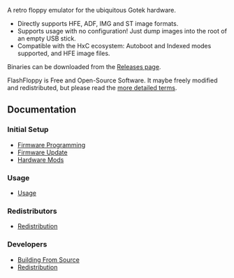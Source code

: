 A retro floppy emulator for the ubiquitous Gotek hardware.
- Directly supports HFE, ADF, IMG and ST image formats.
- Supports usage with no configuration! Just dump images into the root
  of an empty USB stick.
- Compatible with the HxC ecosystem: Autoboot and Indexed
  modes supported, and HFE image files.

Binaries can be downloaded from the
[Releases page](https://github.com/keirf/FlashFloppy/releases).

FlashFloppy is Free and Open-Source Software. It maybe freely modified
and redistributed, but please read the [more detailed
terms](Redistribution).

## Documentation

### Initial Setup
- [Firmware Programming](Firmware-Programming)
- [Firmware Update](Firmware-Update)
- [Hardware Mods](Hardware-Mods)

### Usage
- [Usage](Usage)

### Redistributors
- [Redistribution](Redistribution)

### Developers
- [Building From Source](Building-From-Source)
- [Redistribution](Redistribution)

